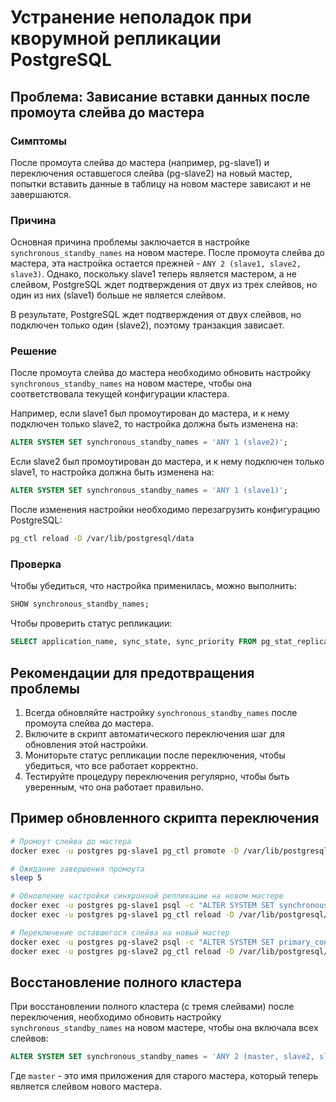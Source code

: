# Устранение неполадок при кворумной репликации PostgreSQL

## Проблема: Зависание вставки данных после промоута слейва до мастера

### Симптомы
После промоута слейва до мастера (например, pg-slave1) и переключения оставшегося слейва (pg-slave2) на новый мастер, попытки вставить данные в таблицу на новом мастере зависают и не завершаются.

### Причина
Основная причина проблемы заключается в настройке `synchronous_standby_names` на новом мастере. После промоута слейва до мастера, эта настройка остается прежней - `ANY 2 (slave1, slave2, slave3)`. Однако, поскольку slave1 теперь является мастером, а не слейвом, PostgreSQL ждет подтверждения от двух из трех слейвов, но один из них (slave1) больше не является слейвом.

В результате, PostgreSQL ждет подтверждения от двух слейвов, но подключен только один (slave2), поэтому транзакция зависает.

### Решение

После промоута слейва до мастера необходимо обновить настройку `synchronous_standby_names` на новом мастере, чтобы она соответствовала текущей конфигурации кластера.

Например, если slave1 был промоутирован до мастера, и к нему подключен только slave2, то настройка должна быть изменена на:

```sql
ALTER SYSTEM SET synchronous_standby_names = 'ANY 1 (slave2)';
```

Если slave2 был промоутирован до мастера, и к нему подключен только slave1, то настройка должна быть изменена на:

```sql
ALTER SYSTEM SET synchronous_standby_names = 'ANY 1 (slave1)';
```

После изменения настройки необходимо перезагрузить конфигурацию PostgreSQL:

```bash
pg_ctl reload -D /var/lib/postgresql/data
```

### Проверка

Чтобы убедиться, что настройка применилась, можно выполнить:

```sql
SHOW synchronous_standby_names;
```

Чтобы проверить статус репликации:

```sql
SELECT application_name, sync_state, sync_priority FROM pg_stat_replication;
```

## Рекомендации для предотвращения проблемы

1. Всегда обновляйте настройку `synchronous_standby_names` после промоута слейва до мастера.
2. Включите в скрипт автоматического переключения шаг для обновления этой настройки.
3. Мониторьте статус репликации после переключения, чтобы убедиться, что все работает корректно.
4. Тестируйте процедуру переключения регулярно, чтобы быть уверенным, что она работает правильно.

## Пример обновленного скрипта переключения

```bash
# Промоут слейва до мастера
docker exec -u postgres pg-slave1 pg_ctl promote -D /var/lib/postgresql/data

# Ожидание завершения промоута
sleep 5

# Обновление настройки синхронной репликации на новом мастере
docker exec -u postgres pg-slave1 psql -c "ALTER SYSTEM SET synchronous_standby_names = 'ANY 1 (slave2)';"
docker exec -u postgres pg-slave1 pg_ctl reload -D /var/lib/postgresql/data

# Переключение оставшегося слейва на новый мастер
docker exec -u postgres pg-slave2 psql -c "ALTER SYSTEM SET primary_conninfo = 'host=pg-slave1 port=5432 user=postgres password=postgres application_name=slave2';"
docker exec -u postgres pg-slave2 pg_ctl reload -D /var/lib/postgresql/data
```

## Восстановление полного кластера

При восстановлении полного кластера (с тремя слейвами) после переключения, необходимо обновить настройку `synchronous_standby_names` на новом мастере, чтобы она включала всех слейвов:

```sql
ALTER SYSTEM SET synchronous_standby_names = 'ANY 2 (master, slave2, slave3)';
```

Где `master` - это имя приложения для старого мастера, который теперь является слейвом нового мастера.
